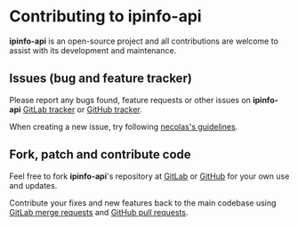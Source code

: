 # Contributing to ipinfo-api

**ipinfo-api** is an open-source project and all contributions are welcome to assist with its
development and maintenance.

## Issues (bug and feature tracker)

Please report any bugs found, feature requests or other issues on
**ipinfo-api** [GitLab tracker][gitlab-issues]
or [GitHub tracker][github-issues].

When creating a new issue, try following [necolas's guidelines][issue-guidelines].

## Fork, patch and contribute code

Feel free to fork **ipinfo-api**'s repository at [GitLab][bot-gitlab]
or [GitHub][bot-github] for your own use and updates.

Contribute your fixes and new features back to the main codebase using
[GitLab merge requests][gitlab-merge-requests]
and [GitHub pull requests][github-pull-requests].

[gitlab-issues]: https://gitlab.com/radio_rogal/ipinfo-api/-/issues
[github-issues]: https://github.com/radio-rogal/ipinfo-api/issues
[issue-guidelines]: http://github.com/necolas/issue-guidelines/#readme
[bot-gitlab]: https://gitlab.com/radio_rogal/ipinfo-api/
[bot-github]: https://github.com/radio-rogal/ipinfo-api/
[gitlab-merge-requests]: https://docs.gitlab.com/ee/user/project/merge_requests/creating_merge_requests.html
[github-pull-requests]: https://docs.github.com/en/github/collaborating-with-pull-requests/proposing-changes-to-your-work-with-pull-requests/creating-a-pull-request
